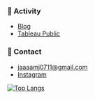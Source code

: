 

### :dancers: Activity
- [Blog](https://jaaamj.tistory.com/)
- [Tableau Public](https://public.tableau.com/profile/.67896072#!/)
### :email: Contact
- jaaaamj0711@gmail.com
- [Instagram](https://www.instagram.com/mingzss/)   


[![Top Langs](https://github-readme-stats.vercel.app/api/top-langs/?username=jaaaamj0711&layout=compact)](https://github.com/anuraghazra/github-readme-stats)

